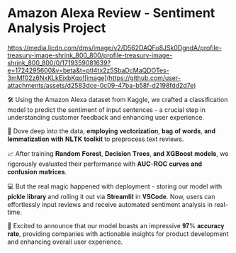 # Amazon Alexa Review - Sentiment Analysis Project

https://media.licdn.com/dms/image/v2/D562DAQFo8JSk0DgndA/profile-treasury-image-shrink_800_800/profile-treasury-image-shrink_800_800/0/1719359081639?e=1724295600&v=beta&t=ptl4tx2z5SbaDcMaQDOTes-3mMf02z6NxKLkEjxbKqo![image](https://github.com/user-attachments/assets/d2583dce-0c09-47ba-b58f-d2198fdd2d7e)


🛠️ Using the Amazon Alexa dataset from Kaggle, we crafted a classification model to predict the sentiment of input sentences - a crucial step in understanding customer feedback and enhancing user experience.

📝 Dove deep into the data, 𝐞𝐦𝐩𝐥𝐨𝐲𝐢𝐧𝐠 𝐯𝐞𝐜𝐭𝐨𝐫𝐢𝐳𝐚𝐭𝐢𝐨𝐧, 𝐛𝐚𝐠 𝐨𝐟 𝐰𝐨𝐫𝐝𝐬, 𝐚𝐧𝐝 𝐥𝐞𝐦𝐦𝐚𝐭𝐢𝐳𝐚𝐭𝐢𝐨𝐧 𝐰𝐢𝐭𝐡 𝐍𝐋𝐓𝐊 𝐭𝐨𝐨𝐥𝐤𝐢𝐭 to preprocess text reviews.

📈 After training 𝐑𝐚𝐧𝐝𝐨𝐦 𝐅𝐨𝐫𝐞𝐬𝐭, 𝐃𝐞𝐜𝐢𝐬𝐢𝐨𝐧 𝐓𝐫𝐞𝐞𝐬, 𝐚𝐧𝐝 𝐗𝐆𝐁𝐨𝐨𝐬𝐭 𝐦𝐨𝐝𝐞𝐥𝐬, we rigorously evaluated their performance with 𝐀𝐔𝐂-𝐑𝐎𝐂 𝐜𝐮𝐫𝐯𝐞𝐬 𝐚𝐧𝐝 𝐜𝐨𝐧𝐟𝐮𝐬𝐢𝐨𝐧 𝐦𝐚𝐭𝐫𝐢𝐜𝐞𝐬.

💻 But the real magic happened with deployment - storing our model with 𝐩𝐢𝐜𝐤𝐥𝐞 𝐥𝐢𝐛𝐫𝐚𝐫𝐲 and rolling it out via 𝐒𝐭𝐫𝐞𝐚𝐦𝐥𝐢𝐭 in 𝐕𝐒𝐂𝐨𝐝𝐞. Now, users can effortlessly input reviews and receive automated sentiment analysis in real-time.

🎉 Excited to announce that our model boasts an impressive 𝟗𝟕% 𝐚𝐜𝐜𝐮𝐫𝐚𝐜𝐲 𝐫𝐚𝐭𝐞, providing companies with actionable insights for product development and enhancing overall user experience.

